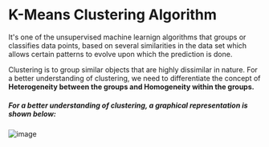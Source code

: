 # K-Means Clustering Algorithm

It's one of the unsupervised machine learnign algorithms that groups or classifies data points, based on several similarities in the data set which allows certain patterns to evolve upon which the prediction is done.

Clustering is to group similar objects that are highly dissimilar in nature. For a better understanding of clustering, we need to differentiate the concept of **Heterogeneity between the groups and Homogeneity within the groups.** 

##### For a better understanding of clustering, a graphical representation is shown below:

![image](https://user-images.githubusercontent.com/30498799/115366678-1d45b100-a1f8-11eb-9a80-3d1c2a29f1a6.png)
